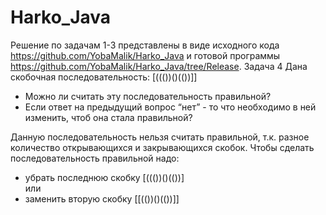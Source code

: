 # Harko_Java
Решение по задачам 1-3 представлены в виде исходного кода https://github.com/YobaMalik/Harko_Java и готовой программы https://github.com/YobaMalik/Harko_Java/tree/Release. 
Задача 4
Дана скобочная последовательность: [((())()(())]]
- Можно ли считать эту последовательность правильной?
- Если ответ на предыдущий вопрос “нет” - то что необходимо в ней изменить, чтоб она стала правильной?

Данную последовательность нельзя считать правильной, т.к. разное количество открывающихся и закрывающихся скобок. Чтобы сделать последовательность правильной надо:
- убрать последнюю скобку [((())()(())]  
или
- заменить вторую скобку [[(())()(())]]
